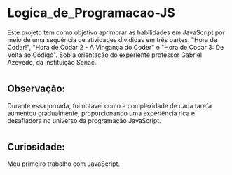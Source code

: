 # Logica_de_Programacao-JS
Este projeto tem como objetivo aprimorar as habilidades em JavaScript por meio de uma sequência de atividades divididas em três partes: "Hora de Codar!", "Hora de Codar 2 - A Vingança do Coder" e "Hora de Codar 3: De Volta ao Código". Sob a orientação do experiente professor Gabriel Azevedo, da instituição Senac. 

# <h2>Observação:</h2>
Durante essa jornada, foi notável como a complexidade de cada tarefa aumentou gradualmente, proporcionando uma experiência rica e desafiadora no universo da programação JavaScript.

# <h2>Curiosidade:</h2>
Meu primeiro trabalho com JavaScript.

